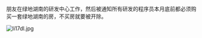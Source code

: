 朋友在绿地湖南的研发中心工作，然后被通知所有研发的程序员本月底前都必须购买一套绿地湖南的房，不买房就要被开除。

![li17dI.jpg](https://s2.ax1x.com/2019/12/25/li17dI.jpg)